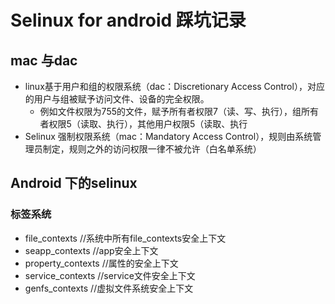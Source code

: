 #  Selinux for android 踩坑记录
## mac 与dac 
- linux基于用户和组的权限系统（dac：Discretionary Access Control），对应的用户与组被赋予访问文件、设备的完全权限。
  - 例如文件权限为755的文件，赋予所有者权限7（读、写、执行），组所有者权限5（读取、执行），其他用户权限5（读取、执行
- Selinux 强制权限系统（mac：Mandatory Access Control），规则由系统管理员制定，规则之外的访问权限一律不被允许（白名单系统）

## Android 下的selinux
### 标签系统
- file_contexts //系统中所有file_contexts安全上下文
- seapp_contexts //app安全上下文
- property_contexts //属性的安全上下文
- service_contexts    //service文件安全上下文
- genfs_contexts //虚拟文件系统安全上下文
